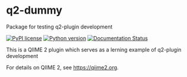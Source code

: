 # q2-dummy
Package for testing q2-plugin development


[![PyPI license](https://img.shields.io/pypi/l/gglasso.svg)](https://pypi.python.org/pypi/gglasso/)
[![Python version](https://img.shields.io/badge/python-3.6%20%7C%203.7%20%7C%203.8%20%7C%203.9-blue)](https://www.python.org/)
[![Documentation Status](https://readthedocs.org/projects/gglasso/badge/?version=latest)](http://gglasso.readthedocs.io/?badge=latest)

This is a QIIME 2 plugin which serves as a lerning example of q2-plugin development <br>

For details on QIIME 2, see https://qiime2.org.
